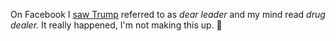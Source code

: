 On Facebook I <a href="http://scripting.com/images/2019/10/24/dearLeaderOrDrugDealer.png">saw Trump</a> referred to as <i>dear leader</i> and my mind read <i>drug dealer. </i>It really happened, I'm not making this up. :banana:
